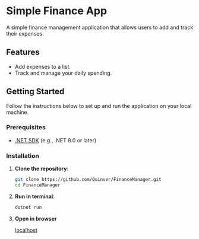 # Simple Finance App

A simple finance management application that allows users to add and track their expenses.

## Features

- Add expenses to a list.
- Track and manage your daily spending.

## Getting Started

Follow the instructions below to set up and run the application on your local machine.

### Prerequisites

- [.NET SDK](https://dotnet.microsoft.com/download) (e.g., .NET 8.0 or later)

### Installation

1. **Clone the repository**:

   ```bash
   git clone https://github.com/Quinver/FinanceManager.git
   cd FinanceManager
2. **Run in terminal**:
   ```bash
   dotnet run
3. **Open in browser**

   [localhost]((http://localhost:5227/))
